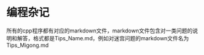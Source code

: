 # 编程杂记
所有的cpp程序都有对应的markdown文件，markdown文件包含对一类问题的说明和解答，格式都是Tips_Name.md，例如对迷宫问题的markdown文件名为Tips_Migong.md
